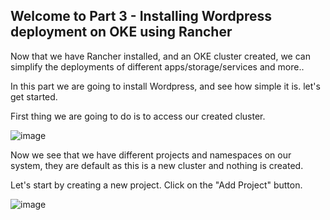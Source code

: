 ## Welcome to Part 3 - Installing Wordpress deployment on OKE using Rancher ##
 
Now that we have Rancher installed, and an OKE cluster created, 
we can simplify the deployments of different apps/storage/services and more.. 

In this part we are going to install Wordpress, and see how simple it is.
let's get started. 

First thing we are going to do is to access our created cluster. 

![image]()

Now we see that we have different projects and namespaces on our system,
they are default as this is a new cluster and nothing is created. 

Let's start by creating a new project. 
Click on the "Add Project" button. 

![image]()
